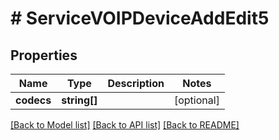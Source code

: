 # # ServiceVOIPDeviceAddEdit5

## Properties

Name | Type | Description | Notes
------------ | ------------- | ------------- | -------------
**codecs** | **string[]** |  | [optional]

[[Back to Model list]](../../README.md#models) [[Back to API list]](../../README.md#endpoints) [[Back to README]](../../README.md)
